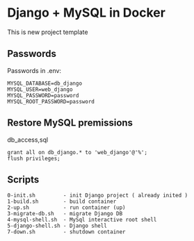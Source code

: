 # Django + MySQL in Docker 

This is new project template


## Passwords

Passwords in .env:

```
MYSQL_DATABASE=db_django
MYSQL_USER=web_django
MYSQL_PASSWORD=password
MYSQL_ROOT_PASSWORD=password
```

## Restore MySQL premissions

db_access,sql

```
grant all on db_django.* to 'web_django'@'%';
flush privileges;
```


## Scripts
```
0-init.sh         - init Django project ( already inited )
1-build.sh        - build container
2-up.sh           - run container (up)
3-migrate-db.sh   - migrate Django DB
4-mysql-shell.sh  - MySql interactive root shell
5-django-shell.sh - Django shell
7-down.sh         - shutdown container
```
